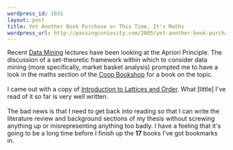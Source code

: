 ```yaml
--- 
wordpress_id: 1631
layout: post
title: Yet Another Book Purchase or This Time, It's Maths
wordpress_url: http://passingcuriosity.com/2005/yet-another-book-purchase-or-this-time-its-maths/
---
```

Recent <a href="http://datamining.anu.edu.au/student/math3346_2005.html">Data Mining</a> lectures have been looking at the <emph>Apriori Principle</emph>. The discussion of a set-theoretic framework within which to consider data mining (more specifically, market basket analysis) prompted me to have a look in the maths section of the <a href="http://www.coop-bookshop.com.au/">Coop Bookshop</a> for a book on the topic.<br /><br />I came out with a copy of <a href="http://www.cambridge.org/aus/catalogue/catalogue.asp?isbn=0521784514">Introduction to Lattices and Order</a>. What [little] I've read of it so far is very well written.<br /><br />The bad news is that I need to get back into reading so that I can write the literature review and background sections of my thesis without screwing anything up or misrepresenting anything too badly. I have a feeling that it's going to be a <emph>long</emph> time before I finish up the <emph style="font-weight: bold; font-style: normal;">17</emph> books I've got bookmarks in.
